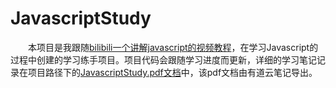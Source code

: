 # JavascriptStudy
&ensp;&ensp;&ensp;&ensp;本项目是我跟随[bilibili一个讲解javascript的视频教程](https://www.bilibili.com/video/av59715096/?p=1)，在学习Javascript的过程中创建的学习练手项目。项目代码会跟随学习进度而更新，详细的学习笔记记录在项目路径下的[JavascriptStudy.pdf文档](https://github.com/Jajia/JavaScriptStudy/blob/master/JavaScriptStudy.pdf)中，该pdf文档由有道云笔记导出。
